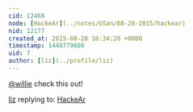 ```yaml
---
cid: 12468
node: [HackeAr](../notes/GSan/08-28-2015/hackear)
nid: 12177
created_at: 2015-08-28 16:34:20 +0000
timestamp: 1440779660
uid: 7
author: [liz](../profile/liz)
---
```


[@willie](/profile/willie) check this out!

[liz](../profile/liz) replying to: [HackeAr](../notes/GSan/08-28-2015/hackear)

